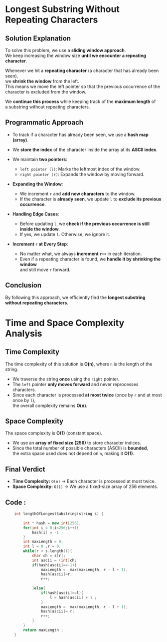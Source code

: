 # Longest Substring Without Repeating Characters

## Solution Explanation

To solve this problem, we use a **sliding window approach**.  
We keep increasing the window size **until we encounter a repeating character**.  

Whenever we hit a **repeating character** (a character that has already been seen),  
we **shrink the window** from the left.  
This means we move the left pointer so that the previous occurrence of the  
character is excluded from the window.  

We **continue this process** while keeping track of the **maximum length** of  
a substring without repeating characters.

## Programmatic Approach

- To track if a character has already been seen, we use a **hash map (array)**.
- We **store the index** of the character inside the array at its **ASCII index**.
- We maintain **two pointers**:
  - `left pointer (l)`: Marks the leftmost index of the window.
  - `right pointer (r)`: Expands the window by moving forward.

- **Expanding the Window**:  
  - We increment `r` and **add new characters** to the window.
  - If the character is **already seen**, we update `l` to **exclude its previous occurrence**.

- **Handling Edge Cases**:  
  - Before updating `l`, we **check if the previous occurrence is still inside the window**.
  - If yes, we update `l`. Otherwise, we ignore it.

- **Increment `r` at Every Step**:  
  - No matter what, we always **increment `r++`** in each iteration.
  - Even if a repeating character is found, we **handle it by shrinking the window**  
    and still move `r` forward.

## Conclusion

By following this approach, we efficiently find the **longest substring without repeating characters**.


# Time and Space Complexity Analysis

## **Time Complexity**

The time complexity of this solution is **O(n)**, where `n` is the length of the string.

- We traverse the string **once** using the `right` pointer.
- The `left` pointer **only moves forward** and never reprocesses characters.
- Since each character is processed **at most twice** (once by `r` and at most once by `l`),  
  the overall complexity remains **O(n)**.

## **Space Complexity**

The space complexity is **O(1)** (constant space).

- We use an **array of fixed size (256)** to store character indices.
- Since the total number of possible characters (ASCII) is **bounded**,  
  the extra space used does not depend on `n`, making it **O(1)**.

## **Final Verdict**
- **Time Complexity:** `O(n)` → Each character is processed at most twice.
- **Space Complexity:** `O(1)` → We use a fixed-size array of 256 elements.


## Code :
```cpp
    int lengthOfLongestSubstring(string s) {
        
        int * hash = new int[256];
        for(int i = 0;i<256;i++){
            hash[i] = -1 ;
        }
        int maxLength = 0;
        int l = 0 ,r = 0;
        while(r < s.length()){
            char ch = s[r];
            int ascii = (int)ch;
            if(hash[ascii]==-1){
                maxLength =  max(maxLength, r - l + 1);
                hash[ascii]=r;
                r++; 
               
            }else{
                if(hash[ascii]>=l){
                    l = hash[ascii] + 1 ;
                } 
                maxLength =  max(maxLength, r - l + 1);
                hash[ascii]= r;
                r++;
            }          
        }
        return maxLength ;
    }
```